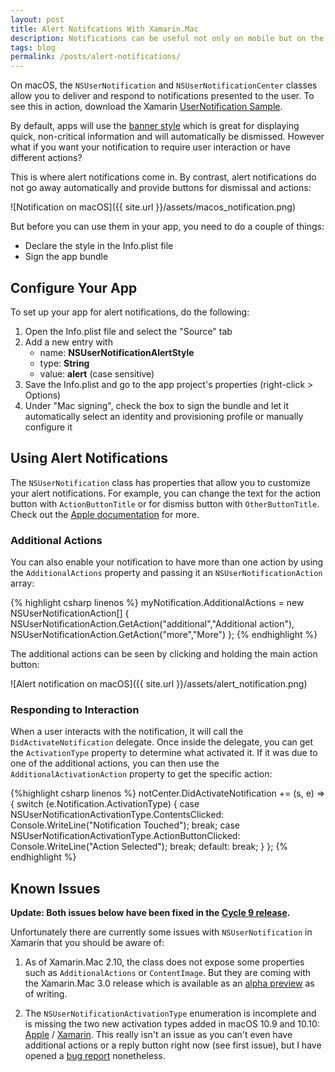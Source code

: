 ```yaml
---
layout: post
title: Alert Notifcations With Xamarin.Mac
description: Notifications can be useful not only on mobile but on the desktop as well. 
tags: blog
permalink: /posts/alert-notifications/
---
```


On macOS, the `NSUserNotification` and `NSUserNotificationCenter` classes allow you to deliver and respond to notifications presented to the user. 
To see this in action, download the Xamarin [UserNotification Sample](https://developer.xamarin.com/samples/mac/UserNotificationExample/).

By default, apps will use the [banner style](https://developer.apple.com/library/content/documentation/General/Reference/InfoPlistKeyReference/Articles/CocoaKeys.html#//apple_ref/doc/uid/TP40009251-SW19) which is great for displaying quick, non-critical information and will automatically be dismissed. However what if you want your notification to require user interaction or have different actions? 

This is where alert notifications come in. By contrast, alert notifications do not go away automatically and provide buttons for dismissal and actions:

![Notification on macOS]({{ site.url }}/assets/macos_notification.png)

 But before you can use them in your app, you need to do a couple of things:

- Declare the style in the Info.plist file
- Sign the app bundle

## Configure Your App

To set up your app for alert notifications, do the following:

1. Open the Info.plist file and select the "Source" tab
2. Add a new entry with 
   - name: **NSUserNotificationAlertStyle**
   - type: **String**
   - value: **alert** (case sensitive)
3. Save the Info.plist and go to the app project's properties (right-click > Options)
4. Under "Mac signing", check the box to sign the bundle and let it automatically select an identity and provisioning profile or manually configure it


## Using Alert Notifications

The `NSUserNotification` class has properties that allow you to customize your alert notifications. For example, you can change the text for the action button with `ActionButtonTitle` or for dismiss button with `OtherButtonTitle`. Check out the [Apple documentation](https://developer.apple.com/reference/foundation/nsusernotification) for more. 

### Additional Actions

You can also enable your notification to have more than one action by using the `AdditionalActions` property and passing it an `NSUserNotificationAction` array:
 
{% highlight csharp linenos %}
myNotification.AdditionalActions = new NSUserNotificationAction[] { 
    NSUserNotificationAction.GetAction("additional","Additional action"),
    NSUserNotificationAction.GetAction("more","More")
};
{% endhighlight %}
            
The additional actions can be seen by clicking and holding the main action button:

![Alert notification on macOS]({{ site.url }}/assets/alert_notification.png)


### Responding to Interaction

When a user interacts with the notification, it will call the `DidActivateNotification` delegate. Once inside the delegate, you can get the `ActivationType` property to determine what activated it. If it was due to one of the additional actions, you can then use the `AdditionalActivationAction` property to get the specific action:

{%highlight csharp linenos %}
notCenter.DidActivateNotification += (s, e) => 
{
    switch (e.Notification.ActivationType)
    {
        case NSUserNotificationActivationType.ContentsClicked:
            Console.WriteLine("Notification Touched");
            break;
        case NSUserNotificationActivationType.ActionButtonClicked:
            Console.WriteLine("Action Selected");
            break;
        default:
            break;
    }
};
{% endhighlight %}


## Known Issues

**Update: Both issues below have been fixed in the [Cycle 9 release](https://releases.xamarin.com/stable-release-cycle-9/).**

Unfortunately there are currently some issues with `NSUserNotification` in Xamarin that you should be aware of:

1. As of Xamarin.Mac 2.10, the class does not expose some properties such as `AdditionalActions` or `ContentImage`. But they are coming with the Xamarin.Mac 3.0 release which is available as an [alpha preview](https://releases.xamarin.com/alpha-preview-xamarin-mac-support-on-macos-10-12-sierra/) as of writing.

2. The `NSUserNotificationActivationType` enumeration is incomplete and is missing the two new activation types added in macOS 10.9 and 10.10: [Apple](https://developer.apple.com/reference/foundation/nsusernotification.activationtype) / [Xamarin](https://developer.xamarin.com/api/type/MonoMac.Foundation.NSUserNotificationActivationType/). This really isn't an issue as you can't even have additional actions or a reply button right now (see first issue), but I have opened a [bug report](https://bugzilla.xamarin.com/show_bug.cgi?id=45526) nonetheless.